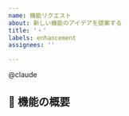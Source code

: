 ```yaml
---
name: 機能リクエスト
about: 新しい機能のアイデアを提案する
title: '・'
labels: enhancement
assignees: ''

---
```


@claude

## 🚀 機能の概要
